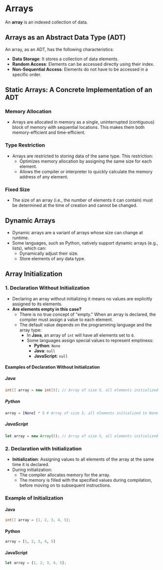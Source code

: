 # Arrays

An **array** is an indexed collection of data.

## Arrays as an Abstract Data Type (ADT)

An array, as an ADT, has the following characteristics:

- **Data Storage**: It stores a collection of data elements.
- **Random Access**: Elements can be accessed directly using their index.
- **Non-Sequential Access**: Elements do not have to be accessed in a specific order.

## Static Arrays: A Concrete Implementation of an ADT

### Memory Allocation
- Arrays are allocated in memory as a single, uninterrupted (contiguous) block of memory with sequential locations. This makes them both memory-efficient and time-efficient.

### Type Restriction
- Arrays are restricted to storing data of the same type. This restriction:
  - Optimizes memory allocation by assigning the same size for each element.
  - Allows the compiler or interpreter to quickly calculate the memory address of any element.

### Fixed Size
- The size of an array (i.e., the number of elements it can contain) must be determined at the time of creation and cannot be changed.

## Dynamic Arrays
- Dynamic arrays are a variant of arrays whose size can change at runtime.
- Some languages, such as Python, natively support dynamic arrays (e.g., lists), which can:
  - Dynamically adjust their size.
  - Store elements of any data type.

## Array Initialization

### 1. Declaration Without Initialization
- Declaring an array without initializing it means no values are explicitly assigned to its elements.
- **Are elements empty in this case?**
  - There is no true concept of "empty." When an array is declared, the compiler must assign a value to each element.
  - The default value depends on the programming language and the array type:
    - In **Java**, an array of `int` will have all elements set to `0`.
    - Some languages assign special values to represent emptiness:
      - **Python**: `None`
      - **Java**: `null`
      - **JavaScript**: `null`

#### Examples of Declaration Without Initialization

##### Java
```java
int[] array = new int[5]; // Array of size 5, all elements initialized to 0
```

##### Python
```python
array = [None] * 5 # Array of size 5, all elements initialized to None
```

##### JavaScript
```javascript
let array = new Array(5); // Array of size 5, all elements initialized to undefined
```

### 2. Declaration with Initialization
- **Initialization**: Assigning values to all elements of the array at the same time it is declared.
- During initialization:
  - The compiler allocates memory for the array.
  - The memory is filled with the specified values during compilation, before moving on to subsequent instructions.

### Example of Initialization

#### Java
```java
int[] array = {1, 2, 3, 4, 5};
```

#### Python
```python
array = [1, 2, 3, 4, 5]
```

#### JavaScript
```javascript
let array = [1, 2, 3, 4, 5];
```

